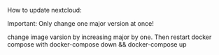 How to update nextcloud:

Important: Only change one major version at once!

change image varsion by increasing major by one. Then restart docker compose with docker-compose down && docker-compose up
